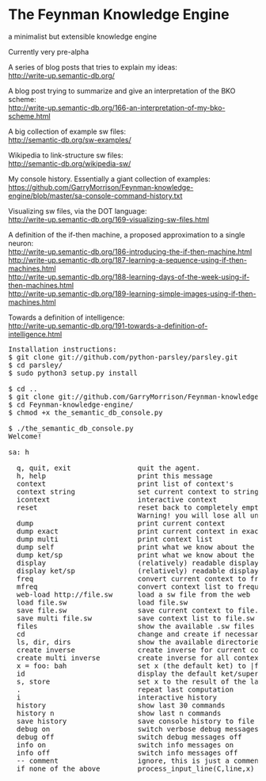 # The Feynman Knowledge Engine
a minimalist but extensible knowledge engine

Currently very pre-alpha

A series of blog posts that tries to explain my ideas:<br>
http://write-up.semantic-db.org/

A blog post trying to summarize and give an interpretation of the BKO scheme:<br>
http://write-up.semantic-db.org/166-an-interpretation-of-my-bko-scheme.html

A big collection of example sw files:<br>
http://semantic-db.org/sw-examples/

Wikipedia to link-structure sw files:<br>
http://semantic-db.org/wikipedia-sw/

My console history. Essentially a giant collection of examples:<br>
https://github.com/GarryMorrison/Feynman-knowledge-engine/blob/master/sa-console-command-history.txt

Visualizing sw files, via the DOT language:<br>
http://write-up.semantic-db.org/169-visualizing-sw-files.html

A definition of the if-then machine, a proposed approximation to a single neuron:<br>
http://write-up.semantic-db.org/186-introducing-the-if-then-machine.html<br>
http://write-up.semantic-db.org/187-learning-a-sequence-using-if-then-machines.html<br>
http://write-up.semantic-db.org/188-learning-days-of-the-week-using-if-then-machines.html<br>
http://write-up.semantic-db.org/189-learning-simple-images-using-if-then-machines.html<br>

Towards a definition of intelligence:<br>
http://write-up.semantic-db.org/191-towards-a-definition-of-intelligence.html

<pre>
Installation instructions:
$ git clone git://github.com/python-parsley/parsley.git
$ cd parsley/
$ sudo python3 setup.py install

$ cd ..
$ git clone git://github.com/GarryMorrison/Feynman-knowledge-engine.git
$ cd Feynman-knowledge-engine/
$ chmod +x the_semantic_db_console.py

$ ./the_semantic_db_console.py
Welcome!

sa: h

  q, quit, exit                quit the agent.
  h, help                      print this message
  context                      print list of context's
  context string               set current context to string
  icontext                     interactive context
  reset                        reset back to completely empty console
                               Warning! you will lose all unsaved work!
  dump                         print current context
  dump exact                   print current context in exact mode
  dump multi                   print context list
  dump self                    print what we know about the default ket/sp
  dump ket/sp                  print what we know about the given ket/sp
  display                      (relatively) readable display of current context
  display ket/sp               (relatively) readable display about what we know for the ket/sp
  freq                         convert current context to frequency list
  mfreq                        convert context list to frequency list
  web-load http://file.sw      load a sw file from the web
  load file.sw                 load file.sw
  save file.sw                 save current context to file.sw
  save multi file.sw           save context list to file.sw
  files                        show the available .sw files
  cd                           change and create if necessary the .sw directory
  ls, dir, dirs                show the available directories
  create inverse               create inverse for current context
  create multi inverse         create inverse for all context in context list
  x = foo: bah                 set x (the default ket) to |foo: bah>
  id                           display the default ket/superposition
  s, store                     set x to the result of the last computation
  .                            repeat last computation
  i                            interactive history
  history                      show last 30 commands
  history n                    show last n commands
  save history                 save console history to file
  debug on                     switch verbose debug messages on
  debug off                    switch debug messages off
  info on                      switch info messages on
  info off                     switch info messages off
  -- comment                   ignore, this is just a comment line.
  if none of the above         process_input_line(C,line,x)

</pre>


